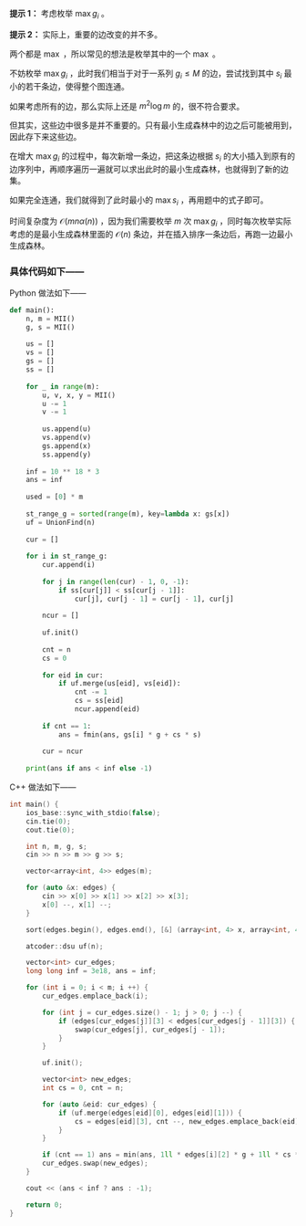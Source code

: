 **提示 1：** 考虑枚举 $\max g_i$ 。

**提示 2：** 实际上，重要的边改变的并不多。

两个都是 $\max$ ，所以常见的想法是枚举其中的一个 $\max$ 。

不妨枚举 $\max g_i$ ，此时我们相当于对于一系列 $g_i\leq M$ 的边，尝试找到其中 $s_i$ 最小的若干条边，使得整个图连通。

如果考虑所有的边，那么实际上还是 $m^2\log m$ 的，很不符合要求。

但其实，这些边中很多是并不重要的。只有最小生成森林中的边之后可能被用到，因此存下来这些边。

在增大 $\max g_i$ 的过程中，每次新增一条边，把这条边根据 $s_i$ 的大小插入到原有的边序列中，再顺序遍历一遍就可以求出此时的最小生成森林，也就得到了新的边集。

如果完全连通，我们就得到了此时最小的 $\max s_i$ ，再用题中的式子即可。

时间复杂度为 $\mathcal{O}(mn\alpha(n))$ ，因为我们需要枚举 $m$ 次 $\max g_i$ ，同时每次枚举实际考虑的是最小生成森林里面的 $\mathcal{O}(n)$ 条边，并在插入排序一条边后，再跑一边最小生成森林。

### 具体代码如下——

Python 做法如下——

```Python []
def main():
    n, m = MII()
    g, s = MII()
    
    us = []
    vs = []
    gs = []
    ss = []
    
    for _ in range(m):
        u, v, x, y = MII()
        u -= 1
        v -= 1
        
        us.append(u)
        vs.append(v)
        gs.append(x)
        ss.append(y)
    
    inf = 10 ** 18 * 3
    ans = inf
    
    used = [0] * m
    
    st_range_g = sorted(range(m), key=lambda x: gs[x])
    uf = UnionFind(n)
    
    cur = []
    
    for i in st_range_g:
        cur.append(i)
        
        for j in range(len(cur) - 1, 0, -1):
            if ss[cur[j]] < ss[cur[j - 1]]:
                cur[j], cur[j - 1] = cur[j - 1], cur[j]
        
        ncur = []
        
        uf.init()
        
        cnt = n
        cs = 0
        
        for eid in cur:
            if uf.merge(us[eid], vs[eid]):
                cnt -= 1
                cs = ss[eid]
                ncur.append(eid)
        
        if cnt == 1:
            ans = fmin(ans, gs[i] * g + cs * s)
        
        cur = ncur
    
    print(ans if ans < inf else -1)
```

C++ 做法如下——

```cpp []
int main() {
    ios_base::sync_with_stdio(false);
    cin.tie(0);
    cout.tie(0);

    int n, m, g, s;
    cin >> n >> m >> g >> s;

    vector<array<int, 4>> edges(m);

    for (auto &x: edges) {
        cin >> x[0] >> x[1] >> x[2] >> x[3];
        x[0] --, x[1] --;
    }

    sort(edges.begin(), edges.end(), [&] (array<int, 4> x, array<int, 4> y) {return x[2] < y[2];});

    atcoder::dsu uf(n);

    vector<int> cur_edges;
    long long inf = 3e18, ans = inf;

    for (int i = 0; i < m; i ++) {
        cur_edges.emplace_back(i);

        for (int j = cur_edges.size() - 1; j > 0; j --) {
            if (edges[cur_edges[j]][3] < edges[cur_edges[j - 1]][3]) {
                swap(cur_edges[j], cur_edges[j - 1]);
            }
        }

        uf.init();

        vector<int> new_edges;
        int cs = 0, cnt = n;

        for (auto &eid: cur_edges) {
            if (uf.merge(edges[eid][0], edges[eid][1])) {
                cs = edges[eid][3], cnt --, new_edges.emplace_back(eid);
            }
        }

        if (cnt == 1) ans = min(ans, 1ll * edges[i][2] * g + 1ll * cs * s);
        cur_edges.swap(new_edges);
    }

    cout << (ans < inf ? ans : -1);

    return 0;
}
```